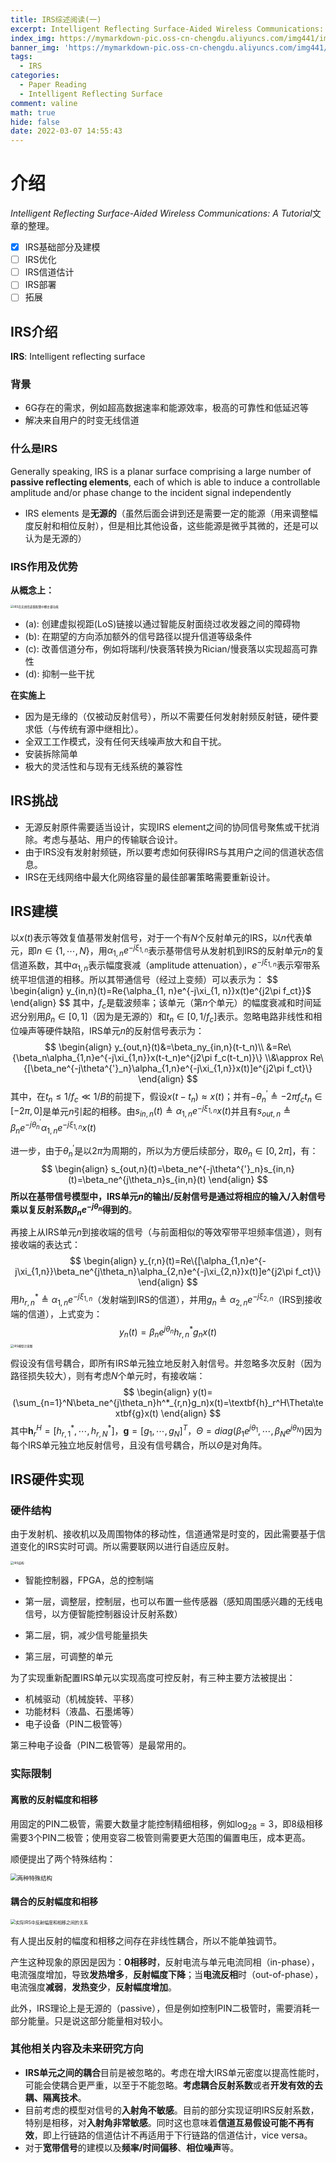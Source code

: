 ```yaml
---
title: IRS综述阅读(一)
excerpt: Intelligent Reflecting Surface-Aided Wireless Communications: A Tutorial文章的整理
index_img: https://mymarkdown-pic.oss-cn-chengdu.aliyuncs.com/img441/image-20220307223950922.png
banner_img: 'https://mymarkdown-pic.oss-cn-chengdu.aliyuncs.com/img441/1638523690670.jpg'
tags:
  - IRS
categories:
  - Paper Reading
  - Intelligent Reflecting Surface
comment: valine
math: true
hide: false
date: 2022-03-07 14:55:43
---
```


# 介绍

*Intelligent Reflecting Surface-Aided Wireless Communications: A Tutorial*文章的整理。

- [x] IRS基础部分及建模
- [ ] IRS优化
- [ ] IRS信道估计
- [ ] IRS部署
- [ ] 拓展

## IRS介绍

**IRS**: Intelligent reflecting surface

### 背景

- 6G存在的需求，例如超高数据速率和能源效率，极高的可靠性和低延迟等
- 解决来自用户的时变无线信道

### 什么是IRS

Generally speaking, IRS is a planar surface comprising a large number of **passive reflecting elements**, each of which is able to induce a controllable amplitude and/or phase change to the incident signal independently

- IRS elements 是**无源的**（虽然后面会讲到还是需要一定的能源（用来调整幅度反射和相位反射），但是相比其他设备，这些能源是微乎其微的，还是可以认为是无源的）

### IRS作用及优势

**从概念上：**

<img src="https://mymarkdown-pic.oss-cn-chengdu.aliyuncs.com/img441/image-20220307143040521.png" alt="IRS在无线信道重配置中额主要功能" style="zoom: 33%;" />

- (a): 创建虚拟视距(LoS)链接以通过智能反射面绕过收发器之间的障碍物
- (b): 在期望的方向添加额外的信号路径以提升信道等级条件
- (c): 改善信道分布，例如将瑞利/快衰落转换为Rician/慢衰落以实现超高可靠性
- (d): 抑制一些干扰

**在实施上**

- 因为是无缘的（仅被动反射信号），所以不需要任何发射射频反射链，硬件要求低（与传统有源中继相比）。
- 全双工工作模式，没有任何天线噪声放大和自干扰。
- 安装拆除简单
- 极大的灵活性和与现有无线系统的兼容性

## IRS挑战

- 无源反射原件需要适当设计，实现IRS element之间的协同信号聚焦或干扰消除。考虑与基站、用户的传输联合设计。
- 由于IRS没有发射射频链，所以要考虑如何获得IRS与其用户之间的信道状态信息。
- IRS在无线网络中最大化网络容量的最佳部署策略需要重新设计。

## IRS建模

以$x(t)$表示等效复值基带发射信号，对于一个有$N$个反射单元的IRS，以$n$代表单元，即$n\in\{1, \cdots, N\}$，用$\alpha_{1, n}e^{-j\xi_{1, n}}$表示基带信号从发射机到IRS的反射单元$n$的复信道系数，其中$\alpha_{1, n}$表示幅度衰减（amplitude attenuation），$e^{-j\xi_{1,n}}$表示窄带系统平坦信道的相移。所以其带通信号（经过上变频）可以表示为：
$$
\begin{align}
y_{in,n}(t)=Re\{\alpha_{1, n}e^{-j\xi_{1, n}}x(t)e^{j2\pi f_ct}\}$
\end{align}
$$
其中，$f_c$是载波频率；该单元（第$n$个单元）的幅度衰减和时间延迟分别用$\beta_n\in[0, 1]$（因为是无源的）和$t_n\in[0, 1/f_c]$表示。忽略电路非线性和相位噪声等硬件缺陷，IRS单元$n$的反射信号表示为：
$$
\begin{align}
y_{out,n}(t)&=\beta_ny_{in,n}(t-t_n)\\
&=Re\{\beta_n\alpha_{1,n}e^{-j\xi_{1,n}}x(t-t_n)e^{j2\pi f_c(t-t_n)}\}
\\&\approx Re\{[\beta_ne^{-j\theta^{'}_n}\alpha_{1,n}e^{-j\xi_{1,n}}x(t)]e^{j2\pi f_ct}\}
\end{align}
$$
其中，在$t_n\leq1/f_c\ll1/B$的前提下，假设$x(t-t_n)\approx x(t)$；并有$-\theta_n^{'}\triangleq-2\pi f_ct_n\in[-2\pi,0]$是单元$n$引起的相移。由$s_{in,n}(t)\triangleq \alpha_{1, n}e^{-j\xi_{1, n}}x(t)$并且有$s_{out,n}\triangleq\beta_ne^{-j\theta^{'}_n}\alpha_{1,n}e^{-j\xi_{1,n}}x(t)$

进一步，由于$\theta^{'}_n$是以$2\pi$为周期的，所以为方便后续部分，取$\theta_n\in [0,2\pi]$，有：
$$
\begin{align}
s_{out,n}(t)=\beta_ne^{-j\theta^{'}_n}s_{in,n}(t)=\beta_ne^{j\theta_n}s_{in,n}(t)
\end{align}
$$
**所以在基带信号模型中，IRS单元$n$的输出/反射信号是通过将相应的输入/入射信号乘以复反射系数$\beta_ne^{-j\theta_n}$得到的**。

再接上从IRS单元$n$到接收端的信号（与前面相似的等效窄带平坦频率信道），则有接收端的表达式：
$$
\begin{align}
y_{r,n}(t)=Re\{[\alpha_{1,n}e^{-j\xi_{1,n}}\beta_ne^{j\theta_n}\alpha_{2,n}e^{-j\xi_{2,n}}x(t)]e^{j2\pi f_ct}\}
\end{align}
$$
用$h^*_{r,n}\triangleq\alpha_{1,n}e^{-j\xi_{1,n}}$（发射端到IRS的信道），并用$g_n\triangleq\alpha_{2,n}e^{-j\xi_{2,n}}$（IRS到接收端的信道），上式变为：
$$
y_n(t)=\beta_ne^{j\theta_n}h^*_{r,n}g_nx(t)
$$
<img src="https://mymarkdown-pic.oss-cn-chengdu.aliyuncs.com/img441/3328208a299ddde470516df2ab995f6.jpg" alt="IRS模型示意图" style="zoom:33%;" />

假设没有信号耦合，即所有IRS单元独立地反射入射信号。并忽略多次反射（因为路径损失较大），则有考虑$N$个单元时，有接收端：
$$
\begin{align}
y(t)=(\sum_{n=1}^N\beta_ne^{j\theta_n}h^*_{r,n}g_n)x(t)=\textbf{h}_r^H\Theta\textbf{g}x(t)
\end{align}
$$
其中$\textbf{h}_r^H=[h^*_{r, 1},\cdots,h^*_{r,N}]$，$\textbf{g}=[g_1,\cdots,g_N]^T$，$\Theta=diag(\beta_1e^{j\theta_1},\cdots,\beta_Ne^{j\theta_N})$因为每个IRS单元独立地反射信号，且没有信号耦合，所以$\Theta$是对角阵。

## IRS硬件实现

### 硬件结构

由于发射机、接收机以及周围物体的移动性，信道通常是时变的，因此需要基于信道变化的IRS实时可调。所以需要联网以进行自适应反射。

<img src="https://mymarkdown-pic.oss-cn-chengdu.aliyuncs.com/img441/image-20220307220020933.png" alt="IRS结构" style="zoom:33%;" />

- 智能控制器，FPGA，总的控制端

- 第一层，调整层，控制层，也可以布置一些传感器（感知周围感兴趣的无线电信号，以方便智能控制器设计反射系数）
- 第二层，铜，减少信号能量损失
- 第三层，可调整的单元

为了实现重新配置IRS单元以实现高度可控反射，有三种主要方法被提出：

- 机械驱动（机械旋转、平移）
- 功能材料（液晶、石墨烯等）
- 电子设备（PIN二极管等）

第三种电子设备（PIN二极管等）是最常用的。

### 实际限制

#### 离散的反射幅度和相移

用固定的PIN二极管，需要大数量才能控制精细相移，例如$\log_28=3$，即8级相移需要3个PIN二极管；使用变容二极管则需要更大范围的偏置电压，成本更高。

顺便提出了两个特殊结构：

<img src="https://mymarkdown-pic.oss-cn-chengdu.aliyuncs.com/img441/image-20220307221743796.png" alt="两种特殊结构" style="zoom: 67%;" />

#### 耦合的反射幅度和相移

<img src="https://mymarkdown-pic.oss-cn-chengdu.aliyuncs.com/img441/image-20220307221921769.png" alt="实际IRS中反射幅度和相移之间的关系" style="zoom:50%;" />

有人提出反射的幅度和相移之间存在非线性耦合，所以不能单独调节。

产生这种现象的原因是因为：**0相移时**，反射电流与单元电流同相（in-phase），电流强度增加，导致**发热增多**，**反射幅度下降**；当**电流反相**时（out-of-phase），电流强度**减弱**，**发热变少**，**反射幅度增加**。



此外，IRS理论上是无源的（passive），但是例如控制PIN二极管时，需要消耗一部分能量。只是说这部分能量相对较小。



### 其他相关内容及未来研究方向

- **IRS单元之间的耦合**目前是被忽略的。考虑在增大IRS单元密度以提高性能时，可能会使耦合更严重，以至于不能忽略。**考虑耦合反射系数**或者**开发有效的去耦、隔离技术**。
- 目前考虑的模型对信号的**入射角不敏感**。目前的部分实现证明IRS反射系数，特别是相移，对**入射角非常敏感**。同时这也意味着**信道互易假设可能不再有效**，即上行链路的信道估计不再适用于下行链路的信道估计，vice versa。
- 对于**宽带信号**的建模以及**频率/时间偏移**、**相位噪声**等。







